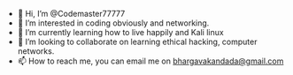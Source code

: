 - 👋 Hi, I’m @Codemaster77777
- 👀 I’m interested in coding obviously and networking.
- 🌱 I’m currently learning how to live happily and Kali linux
- 💞️ I’m looking to collaborate on learning ethical hacking, computer networks.
- 📫 How to reach me, you can email me on bhargavakandada@gmail.com

<!---
Codemaster77777/Codemaster77777 is a ✨ special ✨ repository because its `README.md` (this file) appears on your GitHub profile.
You can click the Preview link to take a look at your changes.
--->
